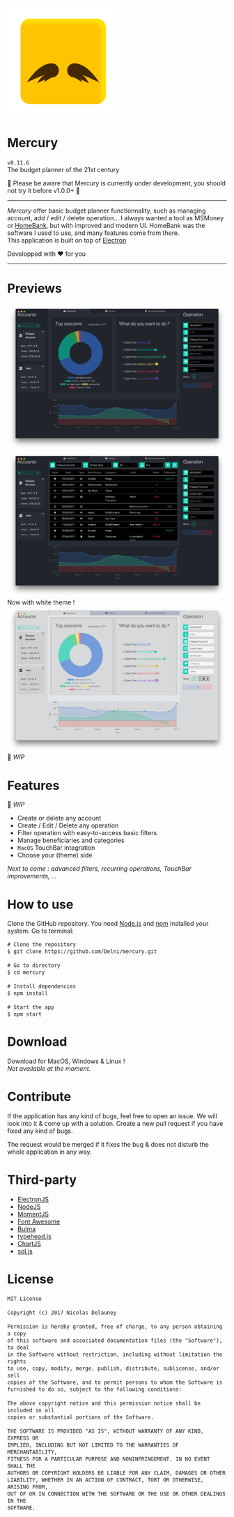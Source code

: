 ![icon](/img/icon.png)

# Mercury
`v0.11.6`  
The budget planner of the 21st century

:construction: Please be aware that Mercury is currently under development, you should not try it before v1.0.0+ :construction:

---

*Mercury* offer basic budget planner functionnality, such as managing account, add / edit / delete operation... I always wanted a tool as MSMoney or [HomeBank](http://homebank.free.fr), but with improved and modern UI. HomeBank was the software I used to use, and many features come from there.  
This application is built on top of [Electron](electron.atom.io)


Developped with ♥ for you

---
# Previews
![mainView](/img/mainViewDark.png)
![mainView](/img/mainView.png)
Now with white theme !
![mainView](/img/mainViewLight.png)   
:construction: *WIP*

# Features
:construction: *WIP*
 * Create or delete any account
 * Create / Edit / Delete any operation
 * Filter operation with easy-to-access basic filters
 * Manage beneficiaries and categories
 * `MacOS` TouchBar integration
 * Choose your (theme) side


 *Next to come : advanced filters, recurring operations, TouchBar improvements, ...*

# How to use
Clone the GitHub repository. You need [Node.js](https://nodesjs.org) and [npm](https://npmjs.com) installed your system. Go to terminal:

```
# Clone the repository
$ git clone https://github.com/Delni/mercury.git

# Go to directory
$ cd mercury

# Install dependencies
$ npm install

# Start the app
$ npm start
```

# Download
Download for MacOS, Windows & Linux !  
*Not available at the moment.*

# Contribute
If the application has any kind of bugs, feel free to open an issue. We will look into it & come up with a solution. Create a new pull request if you have fixed any kind of bugs.

The request would be merged if it fixes the bug & does not disturb the whole application in any way.

# Third-party

  * [ElectronJS](https://electron.atom.io)
  * [NodeJS](https://nodesjs.org)
  * [MomentJS](http://momentjs.com/)
  * [Font Awesome](http://fontawesome.io/)
  * [Bulma](http://bulma.io/)
  * [typehead.js](https://github.com/twitter/typeahead.js/)
  * [ChartJS](http://www.chartjs.org/)
  * [sql.js](https://github.com/kripken/sql.js)

# License

```
MIT License

Copyright (c) 2017 Nicolas Delauney

Permission is hereby granted, free of charge, to any person obtaining a copy
of this software and associated documentation files (the "Software"), to deal
in the Software without restriction, including without limitation the rights
to use, copy, modify, merge, publish, distribute, sublicense, and/or sell
copies of the Software, and to permit persons to whom the Software is
furnished to do so, subject to the following conditions:

The above copyright notice and this permission notice shall be included in all
copies or substantial portions of the Software.

THE SOFTWARE IS PROVIDED "AS IS", WITHOUT WARRANTY OF ANY KIND, EXPRESS OR
IMPLIED, INCLUDING BUT NOT LIMITED TO THE WARRANTIES OF MERCHANTABILITY,
FITNESS FOR A PARTICULAR PURPOSE AND NONINFRINGEMENT. IN NO EVENT SHALL THE
AUTHORS OR COPYRIGHT HOLDERS BE LIABLE FOR ANY CLAIM, DAMAGES OR OTHER
LIABILITY, WHETHER IN AN ACTION OF CONTRACT, TORT OR OTHERWISE, ARISING FROM,
OUT OF OR IN CONNECTION WITH THE SOFTWARE OR THE USE OR OTHER DEALINGS IN THE
SOFTWARE.
```
